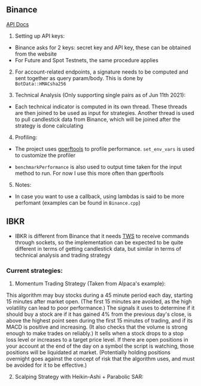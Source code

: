 ## Binance

[API Docs](https://binance-docs.github.io/apidocs/spot/en/)

1. Setting up API keys:

- Binance asks for 2 keys: secret key and API key, these can be obtained from the website
- For Future and Spot Testnets, the same procedure applies

2. For account-related endpoints, a signature needs to be computed and sent together as query param/body. This is done by `BotData::HMACsha256`

3. Technical Analysis (Only supporting single pairs as of Jun 11th 2021):

- Each technical indicator is computed in its own thread. These threads are then joined to be used as input for strategies. Another thread is used to pull candlestick data from Binance, which will be joined after the strategy is done calculating

4. Profiling:

- The project uses [gperftools](https://github.com/gperftools/gperftools) to profile performance. `set_env_vars` is used to customize the profiler

- `benchmarkPerformance` is also used to output time taken for the input method to run. For now I use this more often than gperftools

5. Notes:

- In case you want to use a callback, using lambdas is said to be more perfomant (examples can be found in `Binance.cpp`)

## IBKR

- IBKR is different from Binance that it needs [TWS](https://interactivebrokers.github.io/tws-api/introduction.html) to receive commands through sockets, so the implementation can be expected to be quite different in terms of getting candlestick data, but similar in terms of technical analysis and trading strategy

### Current strategies:

1. Momentum Trading Strategy (Taken from Alpaca's example):

This algorithm may buy stocks during a 45 minute period each day, starting 15 minutes after market open. (The first 15 minutes are avoided, as the high volatility can lead to poor performance.) The signals it uses to determine if it should buy a stock are if it has gained 4% from the previous day's close, is above the highest point seen during the first 15 minutes of trading, and if its MACD is positive and increasing. (It also checks that the volume is strong enough to make trades on reliably.) It sells when a stock drops to a stop loss level or increases to a target price level. If there are open positions in your account at the end of the day on a symbol the script is watching, those positions will be liquidated at market. (Potentially holding positions overnight goes against the concept of risk that the algorithm uses, and must be avoided for it to be effective.)

2. Scalping Strategy with Heikin-Ashi + Parabolic SAR:
